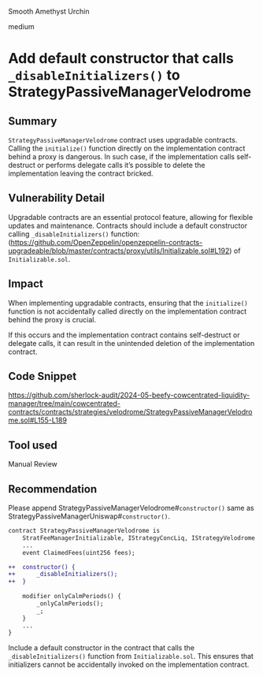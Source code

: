 Smooth Amethyst Urchin

medium

# Add default constructor that calls `_disableInitializers()` to StrategyPassiveManagerVelodrome

## Summary

`StrategyPassiveManagerVelodrome` contract uses upgradable contracts. 
Calling the `initialize()` function directly on the implementation contract behind a proxy is dangerous. 
In such case, if the implementation calls self-destruct or performs delegate calls it’s possible to delete the implementation leaving the contract bricked. 

## Vulnerability Detail

Upgradable contracts are an essential protocol feature, allowing for flexible updates and maintenance. 
Contracts should include a default constructor calling `_disableInitializers()` function: (https://github.com/OpenZeppelin/openzeppelin-contracts-upgradeable/blob/master/contracts/proxy/utils/Initializable.sol#L192) of `Initializable.sol`.

## Impact

When implementing upgradable contracts, ensuring that the `initialize()` function is not accidentally called directly on the implementation contract behind the proxy is crucial. 

If this occurs and the implementation contract contains self-destruct or delegate calls, it can result in the unintended deletion of the implementation contract.

## Code Snippet

https://github.com/sherlock-audit/2024-05-beefy-cowcentrated-liquidity-manager/tree/main/cowcentrated-contracts/contracts/strategies/velodrome/StrategyPassiveManagerVelodrome.sol#L155-L189

## Tool used

Manual Review

## Recommendation

Please append StrategyPassiveManagerVelodrome#`constructor()` same as StrategyPassiveManagerUniswap#`constructor()`.

```diff
contract StrategyPassiveManagerVelodrome is 
	StratFeeManagerInitializable, IStrategyConcLiq, IStrategyVelodrome {
	...
	event ClaimedFees(uint256 fees);

++	constructor() {
++		_disableInitializers();
++	}
	
	modifier onlyCalmPeriods() {
		_onlyCalmPeriods();
		_;
	}
	...
}
```
Include a default constructor in the contract that calls the `_disableInitializers()` function from `Initializable.sol`. This ensures that initializers cannot be accidentally invoked on the implementation contract.
